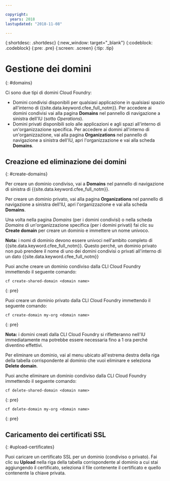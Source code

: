 ```yaml
---

copyright:
  years: 2018
lastupdated: "2018-11-08"

---
```


{:shortdesc: .shortdesc}
{:new_window: target="_blank"}
{:codeblock: .codeblock}
{:pre: .pre}
{:screen: .screen}
{:tip: .tip}


# Gestione dei domini
{: #domains}

Ci sono due tipi di domini Cloud Foundry:
* Domini condivisi disponibili per qualsiasi applicazione in qualsiasi spazio all'interno di {{site.data.keyword.cfee_full_notm}}.  Per accedere ai domini condivisi vai alla pagina **Domains** nel pannello di navigazione a sinistra dell'IU (sotto *Operations*).
* Domini privati disponibili solo alle applicazioni e agli spazi all'interno di un'organizzazione specifica.  Per accedere ai domini all'interno di un'organizzazione, vai alla pagina **Organizations** nel pannello di navigazione a sinistra dell'IU, apri l'organizzazione e vai alla scheda **Domains**.

## Creazione ed eliminazione dei domini
{: #create-domains}

Per creare un dominio condiviso, vai a **Domains** nel pannello di navigazione di sinistra di {{site.data.keyword.cfee_full_notm}}.  

Per creare un dominio privato, vai alla pagina **Organizations** nel pannello di navigazione a sinistra dell'IU, apri l'organizzazione e vai alla scheda **Domains**.

Una volta nella pagina _Domains_ (per i domini condivisi) o nella scheda _Domains_ di un'organizzazione specifica (per i domini privati) fai clic su **Create domain** per creare un dominio e immettere un nome univoco.

**Nota:** i nomi di dominio devono essere univoci nell'ambito completo di {{site.data.keyword.cfee_full_notm}}.  Questo perché, un dominio privato non può prendere il nome di uno dei domini condivisi o privati all'interno di un dato {{site.data.keyword.cfee_full_notm}}

Puoi anche creare un dominio condiviso dalla CLI Cloud Foundry immettendo il seguente comando:
  ```
  cf create-shared-domain <domain name>
  ```
  {: pre}
  
Puoi creare un dominio privato dalla CLI Cloud Foundry immettendo il seguente comando:
  ```
  cf create-domain my-org <domain name>
  ```
  {: pre}
  
**Nota:** i domini creati dalla CLI Cloud Foundry si rifletteranno nell'IU immediatamente ma potrebbe essere necessaria fino a 1 ora perché diventino effettivi.

Per eliminare un dominio, vai al menu ubicato all'estrema destra della riga della tabella corrispondente al dominio che vuoi eliminare e seleziona **Delete domain**.
  
Puoi anche eliminare un dominio condiviso dalla CLI Cloud Foundry immettendo il seguente comando:
  ```
  cf delete-shared-domain <domain name>
  ```
  {: pre}  
  
  ```
  cf delete-domain my-org <domain name>
  ```
  {: pre}
  
 
 ## Caricamento dei certificati SSL
 {: #upload-certificates}
 
Puoi caricare un certificato SSL per un dominio (condiviso o privato). Fai clic su **Upload** nella riga della tabella corrispondente al dominio a cui stai aggiungendo il certificato, seleziona il file contenente il certificato e quello contenente la chiave privata.
  
